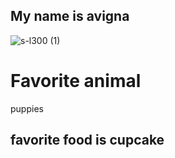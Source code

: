 ## My name is avigna
![s-l300 (1)](https://user-images.githubusercontent.com/59803854/76453178-62b27080-63a0-11ea-8529-82143e114d82.jpg)

# Favorite animal
puppies
## favorite   food    is   cupcake
